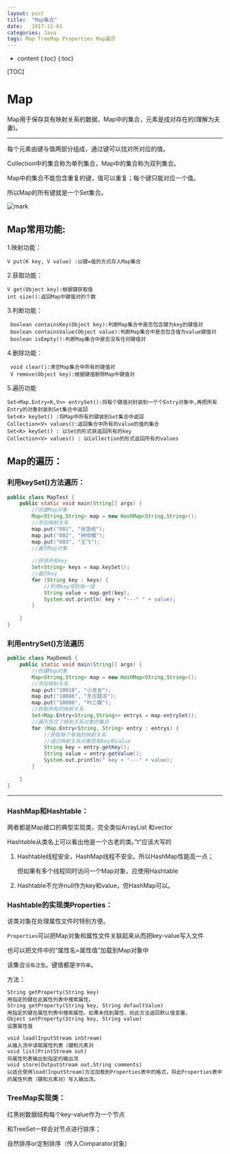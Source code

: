 ```yaml
---
layout: post
title:  "Map集合"
date:   2017-11-01
categories: Java
tags: Map TreeMap Properties Map遍历
---
```


* content
{:toc}
{:toc}

[TOC]

# Map

Map用于保存具有映射关系的数据，Map中的集合，元素是成对存在的(理解为夫妻)。

---

每个元素由键与值两部分组成，通过键可以找对所对应的值。

Collection中的集合称为单列集合，Map中的集合称为双列集合。

Map中的集合不能包含重复的键，值可以重复；每个键只能对应一个值。

所以Map的所有键就是一个Set集合。

![mark](http://ovct5gg6c.bkt.clouddn.com/blog/171101/h0F1c6Dc9l.jpg?imageslim)

## Map常用功能:

1.映射功能：

```
V put(K key, V value) :以键=值的方式存入Map集合
```

2.获取功能：

```
V get(Object key):根据键获取值
int size():返回Map中键值对的个数
```

3.判断功能：

```
 boolean containsKey(Object key):判断Map集合中是否包含键为key的键值对
 boolean containsValue(Object value):判断Map集合中是否包含值为value键值对
 boolean isEmpty():判断Map集合中是否没有任何键值对 
```

4.删除功能：

```
 void clear():清空Map集合中所有的键值对
 V remove(Object key):根据键值删除Map中键值对
```

5.遍历功能

```
Set<Map.Entry<K,V>> entrySet():将每个键值对封装到一个个Entry对象中,再把所有Entry的对象封装到Set集合中返回
Set<K> keySet() :将Map中所有的键装到Set集合中返回
Collection<V> values():返回集合中所有的value的值的集合
Set<K> keySet() : 以Set的形式获返回所有的key
Collection<V> values() : 以Collection的形式返回所有的values
```

## Map的遍历：

### 利用keySet()方法遍历：

```java
public class MapTest {
	public static void main(String[] args) {
		//创建Map对象
		Map<String,String> map = new HashMap<String,String>();
		//添加映射关系
		map.put("001", "张箔纸");
		map.put("002", "钟欣桶");
		map.put("003", "王飞");
		//遍历Map对象
		
		//获得所有key
		Set<String> keys = map.keySet();
		//遍历key
		for (String key : keys) {
			//利用key得到每一值
			String value = map.get(key);
			System.out.println( key + "---" " + value);
		}
		
	}
}
```

### 利用entrySet()方法遍历

```java
public class MapDemo5 {
	public static void main(String[] args) {
		//创建Map对象
		Map<String,String> map = new HashMap<String,String>();
		//添加映射关系
		map.put("10010", "小龙女");
		map.put("10086", "东方菇凉");
		map.put("10000", "叶二娘");
		//获取所有的映射关系
		Set<Map.Entry<String,String>> entrys = map.entrySet();
		//遍历包含了映射关系对象的集合
		for (Map.Entry<String, String> entry : entrys) {
			//获取每个单独的映射关系
			//通过映射关系对象获取key和value
			String key = entry.getKey();
			String value = entry.getValue();
			System.out.println(" key + "---" + value);
		}
		
	}
}
```

---

### HashMap和Hashtable：

两者都是Map接口的典型实现类，完全类似ArrayList 和vector

Hashtable从类名上可以看出他是一个古老的类。”t“应该大写的

1. Hashtable线程安全，HashMap线程不安全。所以HashMap性能高一点；

   但如果有多个线程同时访问一个Map对象，应使用Hashtable

2. Hashtable不允许null作为key和value，但HashMap可以。



### Hashtable的实现类Properties：

该类对象在处理属性文件时特别方便。

`Properties`可以把Map对象和属性文件关联起来从而把key-value写入文件

也可以把文件中的“属性名=属性值”加载到Map对象中

该集合`没有泛型`。键值都是`字符串`。

方法：

```
String getProperty(String key)
用指定的键在此属性列表中搜索属性。
String getProperty(String key, String defaultValue)
用指定的键在属性列表中搜索属性。如果未找到属性，则此方法返回默认值变量。
Object setProperty(String key, String value)
设置属性值

void load(InputStream inStream)
从输入流中读取属性列表（键和元素对
void list(PrintStream out)
将属性列表输出到指定的输出流
void store(OutputStream out,String comments)
以适合使用load(InputStream)方法加载到Properties表中的格式，将此Properties表中的属性列表（键和元素对）写入输出流。

```

### TreeMap实现类：

红黑树数据结构每个key-value作为一个节点

和TreeSet一样会对节点进行排序；

自然排序or定制排序（传入Comparator对象）



























